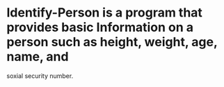 # Identify-Person is a program that provides basic Information on a person such as height, weight, age, name, and 
soxial security number. 

